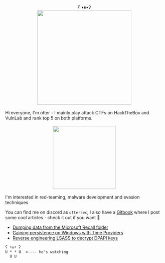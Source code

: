 <div id="intro" align="center">
  ʕ •ᴥ•ʔ <br>
  <img src="https://github.com/otterpwn/otterpwn/assets/54770684/df0be1f2-9e83-4174-952a-3e41de546de9" width="300"/> <br>
  <img src="https://komarev.com/ghpvc/?username=otterpwn&style=for-the-badge&color=blueviolet" alt=""/>
</div>

<br>
Hi everyone, I'm otter - I mainly play attack CTFs on HackTheBox and VulnLab and rank top 5 on both platforms.
<br>
<br>
<div id="htb-badge" align="center">
  <img src="https://www.hackthebox.com/badge/image/277204" width="200"/> <br>
</div>
<br>
I'm interested in red-teaming, malware development and evasion techniques

You can find me on discord as `ottersec`, I also have a [Gitbook](https://otter.gitbook.io/red-teaming) where I post some cool articles - check it out if you want 🦦<br>

- [Dumping data from the Microsoft Recall folder](https://otter.gitbook.io/red-teaming/articles/dumping-data-from-the-microsoft-recall-folder)
- [Gaining persistence on Windows with Time Providers](https://otter.gitbook.io/red-teaming/articles/gaining-persistence-on-windows-with-time-providers)
- [Reverse engineering LSASS to decrypt DPAPI keys](https://otter.gitbook.io/red-teaming/articles/reverse-engineering-lsass-to-decrypt-dpapi-keys)

```
ʕ •ᴥ• ʔ 
U * * U  <---- he's watching
  U U
```
